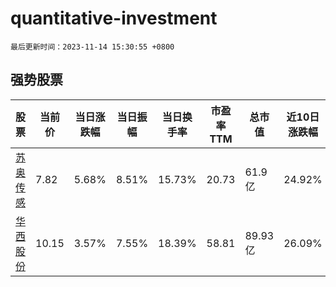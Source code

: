 # quantitative-investment

`最后更新时间：2023-11-14 15:30:55 +0800`

## 强势股票

|股票|当前价|当日涨跌幅|当日振幅|当日换手率|市盈率TTM|总市值|近10日涨跌幅|
|----|----|----|----|----|----|----|----|
|[苏奥传感](https://xueqiu.com/S/SZ300507)|7.82|5.68%|8.51%|15.73%|20.73|61.9亿|24.92%|
|[华西股份](https://xueqiu.com/S/SZ000936)|10.15|3.57%|7.55%|18.39%|58.81|89.93亿|26.09%|
